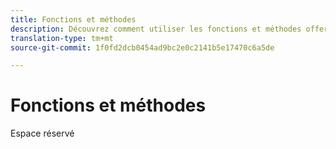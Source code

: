 ```yaml
---
title: Fonctions et méthodes
description: Découvrez comment utiliser les fonctions et méthodes offertes par Adobe dans votre implémentation.
translation-type: tm+mt
source-git-commit: 1f0fd2dcb0454ad9bc2e0c2141b5e17470c6a5de

---
```



# Fonctions et méthodes

Espace réservé
